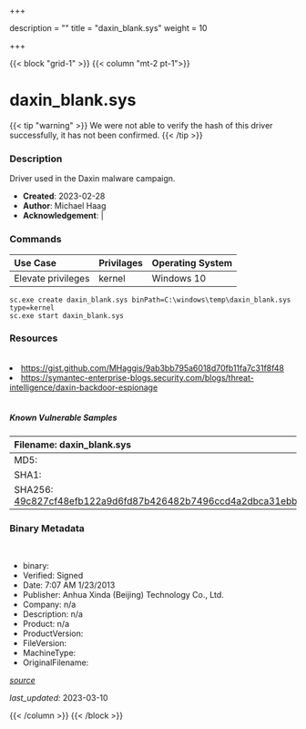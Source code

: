 +++

description = ""
title = "daxin_blank.sys"
weight = 10

+++


{{< block "grid-1" >}}
{{< column "mt-2 pt-1">}}




# daxin_blank.sys 


{{< tip "warning" >}}
We were not able to verify the hash of this driver successfully, it has not been confirmed.
{{< /tip >}}




### Description


Driver used in the Daxin malware campaign.


- **Created**: 2023-02-28
- **Author**: Michael Haag
- **Acknowledgement**:  | [](https://twitter.com/)

### Commands

| Use Case | Privilages | Operating System | 
|:---- | ---- | ---- |
| Elevate privileges | kernel | Windows 10 |

```
sc.exe create daxin_blank.sys binPath=C:\windows\temp\daxin_blank.sys type=kernel
sc.exe start daxin_blank.sys
```

### Resources
<br>


<li><a href="https://gist.github.com/MHaggis/9ab3bb795a6018d70fb11fa7c31f8f48">https://gist.github.com/MHaggis/9ab3bb795a6018d70fb11fa7c31f8f48</a></li>

<li><a href="https://symantec-enterprise-blogs.security.com/blogs/threat-intelligence/daxin-backdoor-espionage">https://symantec-enterprise-blogs.security.com/blogs/threat-intelligence/daxin-backdoor-espionage</a></li>


<br>


##### Known Vulnerable Samples

| Filename: daxin_blank.sys |
|:---- |
|MD5: <a href="https://www.virustotal.com/gui/file/{&#39;Filename&#39;: &#39;daxin_blank.sys&#39;, &#39;MD5&#39;: &#39;&#39;, &#39;SHA1&#39;: &#39;&#39;, &#39;SHA256&#39;: &#39;49c827cf48efb122a9d6fd87b426482b7496ccd4a2dbca31ebbf6b2b80c98530&#39;}"></a>|
|SHA1: <a href="https://www.virustotal.com/gui/file/{&#39;Filename&#39;: &#39;daxin_blank.sys&#39;, &#39;MD5&#39;: &#39;&#39;, &#39;SHA1&#39;: &#39;&#39;, &#39;SHA256&#39;: &#39;49c827cf48efb122a9d6fd87b426482b7496ccd4a2dbca31ebbf6b2b80c98530&#39;}"></a>|
|SHA256: <a href="https://www.virustotal.com/gui/file/{&#39;Filename&#39;: &#39;daxin_blank.sys&#39;, &#39;MD5&#39;: &#39;&#39;, &#39;SHA1&#39;: &#39;&#39;, &#39;SHA256&#39;: &#39;49c827cf48efb122a9d6fd87b426482b7496ccd4a2dbca31ebbf6b2b80c98530&#39;}">49c827cf48efb122a9d6fd87b426482b7496ccd4a2dbca31ebbf6b2b80c98530</a>|




### Binary Metadata
<br>

- binary: 
- Verified: Signed
- Date: 7:07 AM 1/23/2013
- Publisher: Anhua Xinda (Beijing) Technology Co., Ltd.
- Company: n/a
- Description: n/a
- Product: n/a
- ProductVersion: 
- FileVersion: 
- MachineType: 
- OriginalFilename: 

[*source*](https://github.com/magicsword-io/LOLDrivers/tree/main/yaml/daxin_blank.sys.yml)

*last_updated:* 2023-03-10


{{< /column >}}
{{< /block >}}
